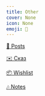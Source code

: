 ```yaml
---
title: Other
cover: None
icon: None
emoji: 🤔
---
```


[🏤 Posts](https://merkulov.top/Other/Posts)

[✉️ Сказ](https://merkulov.top/Other/Сказ)

[📦 Wishlist](https://merkulov.top/Other/Wishlist)

[🎶 Notes](https://merkulov.top/Other/Notes)

<br/>
